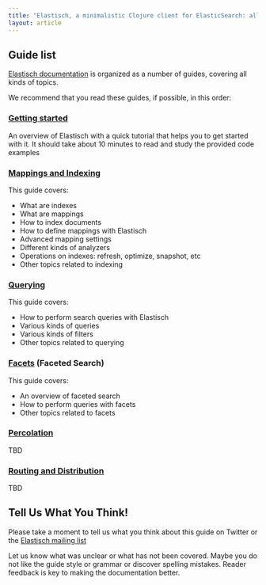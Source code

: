 ```yaml
---
title: "Elastisch, a minimalistic Clojure client for ElasticSearch: all documentation guides"
layout: article
---
```


## Guide list

[Elastisch documentation](https://github.com/clojurewerkz/elastisch.docs) is organized as a number of guides, covering all kinds of topics.

We recommend that you read these guides, if possible, in this order:


###  [Getting started](/articles/getting_started.html)

An overview of Elastisch with a quick tutorial that helps you to get started with it. It should take about
10 minutes to read and study the provided code examples


### [Mappings and Indexing](/articles/indexing.html)

This guide covers:

 * What are indexes
 * What are mappings
 * How to index documents
 * How to define mappings with Elastisch
 * Advanced mapping settings
 * Different kinds of analyzers
 * Operations on indexes: refresh, optimize, snapshot, etc
 * Other topics related to indexing


### [Querying](/articles/querying.html)

This guide covers:

 * How to perform search queries with Elastisch
 * Various kinds of queries
 * Various kinds of filters
 * Other topics related to querying


### [Facets](/articles/facets.html) (Faceted Search)

This guide covers:

 * An overview of faceted search
 * How to perform queries with facets
 * Other topics related to facets


### [Percolation](/articles/percolation.html)

TBD


### [Routing and Distribution](/articles/distribution.html)

TBD


## Tell Us What You Think!

Please take a moment to tell us what you think about this guide on Twitter or the [Elastisch mailing list](https://groups.google.com/forum/?fromgroups#!forum/clojure-elasticsearch)

Let us know what was unclear or what has not been covered. Maybe you do not like the guide style or grammar or discover spelling mistakes. Reader feedback is key to making the documentation better.

